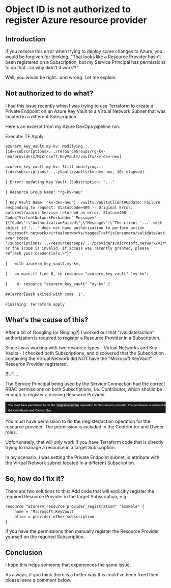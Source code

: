 # Object ID is not authorized to register Azure resource provider

## Introduction

If you receive this error when trying to deploy some changes to Azure, you would be forgiven for thinking, "That looks like a Resource Provider hasn't been registered on a Subscription, but my Service Principal has permissions to do that...so why didn't it work?!"

Well, you would be right...and wrong. Let me explain.

## Not authorized to do what?

I had this issue recently when I was trying to use Terraform to create a Private Endpoint on an Azure Key Vault to a Virtual Network Subnet that was located in a different Subscription.

Here's an excerpt from my Azure DevOps pipeline run.

Execute: TF Apply

```
azurerm_key_vault.my-kv: Modifying... [id=/subscriptions/.../resourceGroups/rg-kv-neu/providers/Microsoft.KeyVault/vaults/kv-dev-neu]

azurerm_key_vault.my-kv: Still modifying... [id=/subscriptions/-...yVault/vaults/kv-dev-neu, 10s elapsed]

│ Error: updating Key Vault (Subscription: "..."

│ Resource Group Name: "rg-kv-neu"

│ Key Vault Name: "kv-dev-neu"): vaults.VaultsClient#Update: Failure responding to request: StatusCode=400 -- Original Error: autorest/azure: Service returned an error. Status=400 Code="VirtualNetworkForbidden" Message="{\"Code\":\"AuthorizationFailed\",\"Message\":\"The client '...' with object id '...' does not have authorization to perform action 'microsoft.network/virtualnetworks/taggedTrafficConsumers/validate/action' over scope '/subscriptions/.../resourcegroups/.../providers/microsoft.network/virtualnetworks/.../taggedTrafficConsumers/Microsoft.KeyVault.northeurope' or the scope is invalid. If access was recently granted, please refresh your credentials.\"}"

│   with azurerm_key_vault.my-kv,

│   on main.tf line 6, in resource "azurerm_key_vault" "my-kv":

│    6: resource "azurerm_key_vault" "my-kv" {

##[error]Bash exited with code '1'.

Finishing: Terraform apply
```

## What's the cause of this?

After a bit of Googling (or Binging?) I worked out that "/validate/action" authorization is required to register a Resource Provider in a Subscription.

Since I was working with two resource types - Virtual Networks and Key Vaults - I checked both Subscriptions, and discovered that the Subscription containing the Virtual Network did NOT have the "Microsoft.KeyVault" Resource Provider registered.

BUT....

The Service Principal being used by the Service Connection had the correct RBAC permissions on both Subscriptions, i.e. Contributor, which should be enough to register a missing Resource Provider. 

![alt text](image.png)

You must have permission to do the /register/action operation for the resource provider. The permission is included in the Contributor and Owner roles.

Unfortunately, that will only work if you have Terraform code that is directly trying to manage a resource in a target Subscription.

In my scenario, I was setting the Private Endpoint subnet_id attribute with the Virtual Network subnet located in a different Subscription. 

## So, how do I fix it?

There are two solutions to this:
Add code that will explicitly register the required Resource Provider in the target Subscription, e.g

```
resource "azurerm_resource_provider_registration" "example" {
    name = "Microsoft.KeyVault
    alias = provider.other_subscription
}
```

If you have the permissions then manually register the Resource Provider yourself on the required Subscription.

## Conclusion
I hope this helps someone that experiences the same issue.

As always, if you think there is a better way this could've been fixed then please leave a comment below.